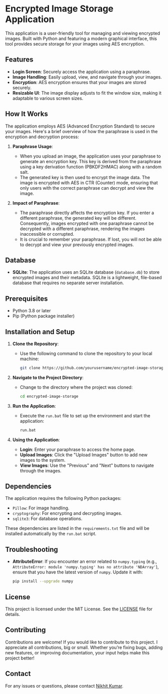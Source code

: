 # Encrypted Image Storage Application

This application is a user-friendly tool for managing and viewing encrypted images. Built with Python and featuring a modern graphical interface, this tool provides secure storage for your images using AES encryption.

## Features

- **Login Screen**: Securely access the application using a paraphrase.
- **Image Handling**: Easily upload, view, and navigate through your images.
- **Encryption**: AES encryption ensures that your images are stored securely.
- **Resizable UI**: The image display adjusts to fit the window size, making it adaptable to various screen sizes.

## How It Works

The application employs AES (Advanced Encryption Standard) to secure your images. Here's a brief overview of how the paraphrase is used in the encryption and decryption process:

1. **Paraphrase Usage**:
   - When you upload an image, the application uses your paraphrase to generate an encryption key. This key is derived from the paraphrase using a key derivation function (PBKDF2HMAC) along with a random salt.
   - The generated key is then used to encrypt the image data. The image is encrypted with AES in CTR (Counter) mode, ensuring that only users with the correct paraphrase can decrypt and view the image.

2. **Impact of Paraphrase**:
   - The paraphrase directly affects the encryption key. If you enter a different paraphrase, the generated key will be different. Consequently, images encrypted with one paraphrase cannot be decrypted with a different paraphrase, rendering the images inaccessible or corrupted.
   - It is crucial to remember your paraphrase. If lost, you will not be able to decrypt and view your previously encrypted images.

## Database

- **SQLite**: The application uses an SQLite database (`database.db`) to store encrypted images and their metadata. SQLite is a lightweight, file-based database that requires no separate server installation.

## Prerequisites

- Python 3.8 or later
- Pip (Python package installer)

## Installation and Setup

1. **Clone the Repository**:
   - Use the following command to clone the repository to your local machine:
     ```bash
     git clone https://github.com/yourusername/encrypted-image-storage.git
     ```

2. **Navigate to the Project Directory**:
   - Change to the directory where the project was cloned:
     ```bash
     cd encrypted-image-storage
     ```

3. **Run the Application**:
   - Execute the `run.bat` file to set up the environment and start the application:
     ```bash
     run.bat
     ```

4. **Using the Application**:
   - **Login**: Enter your paraphrase to access the home page.
   - **Upload Images**: Click the "Upload Images" button to add new images to the system.
   - **View Images**: Use the "Previous" and "Next" buttons to navigate through the images.

## Dependencies

The application requires the following Python packages:

- `Pillow`: For image handling.
- `cryptography`: For encrypting and decrypting images.
- `sqlite3`: For database operations.

These dependencies are listed in the `requirements.txt` file and will be installed automatically by the `run.bat` script.

## Troubleshooting

- **AttributeError**: If you encounter an error related to `numpy.typing` (e.g., `AttributeError: module 'numpy.typing' has no attribute 'NDArray'`), ensure that you have the latest version of `numpy`. Update it with:
  ```bash
  pip install --upgrade numpy
  ```

## License

This project is licensed under the MIT License. See the [LICENSE](LICENSE) file for details.

## Contributing

Contributions are welcome! If you would like to contribute to this project. I appreciate all contributions, big or small. Whether you’re fixing bugs, adding new features, or improving documentation, your input helps make this project better!

## Contact

For any issues or questions, please contact [Nikhit Kumar](mailto:nikhitkumar00@gmail.com).
